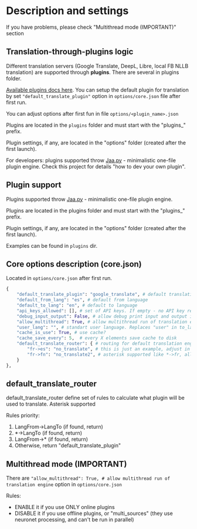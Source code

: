 # Description and settings

If you have problems, please check "Multithread mode (IMPORTANT)" section

## Translation-through-plugins logic

Different translation servers (Google Translate, DeepL, Libre, local FB NLLB translation) are supported through **plugins**. There are several in plugins folder. 

[Available plugins docs here](#plugins). You can setup the default plugin for translation by set `"default_translate_plugin"` option in `options/core.json` file after first run. 

You can adjust options after first fun in file `options/<plugin_name>.json`

Plugins are located in the `plugins` folder and must start with the "plugins_" prefix.

Plugin settings, if any, are located in the "options" folder (created after the first launch).

For developers: plugins supported throw [Jaa.py](https://github.com/janvarev/jaapy) - minimalistic one-file plugin engine. 
Check this project for details "how to dev your own plugin".

## Plugin support

Plugins supported throw [Jaa.py](https://github.com/janvarev/jaapy) - minimalistic one-file plugin engine.

Plugins are located in the plugins folder and must start with the "plugins_" prefix.

Plugin settings, if any, are located in the "options" folder (created after the first launch).

Examples can be found in `plugins` dir.

## Core options description (core.json)

Located in `options/core.json` after first run.

```python
{
    "default_translate_plugin": "google_translate", # default translation engine
    "default_from_lang": "es", # default from language
    "default_to_lang": "en", # default to language
    "api_keys_allowed": [], # set of API keys. If empty - no API key required.
    "debug_input_output": False, # allow debug print input and output in console
    "allow_multithread": True, # allow multithread run of translation engine
    "user_lang": "", # standart user language. Replaces "user" in to_lang or from_lang API params
    "cache_is_use": True, # use cache?
    "cache_save_every": 5,  # every X elements save cache to disk
    "default_translate_router": { # routing for default translation engine on different language pairs
        "fr->es": "no_translate", # this is just an example, adjust in to your needs
        "fr->fn": "no_translate2", # asterisk supported like *->fr, all languages to French
    }
},
```

## default_translate_router

default_translate_router define set of rules to calculate what plugin will be used to translate. Asterisk supported

Rules priority:
1. LangFrom->LangTo (if found, return)
2. *->LangTo (if found, return)
3. LangFrom->* (if found, return)
4. Otherwise, return "default_translate_plugin"

## Multithread mode (IMPORTANT)

There are
`"allow_multithread": True, # allow multithread run of translation engine`
option in `options/core.json`

Rules:
- ENABLE it if you use ONLY online plugins
- DISABLE it if you use offline plugins, or "multi_sources" (they use neuronet processing, and can't be run in parallel) 